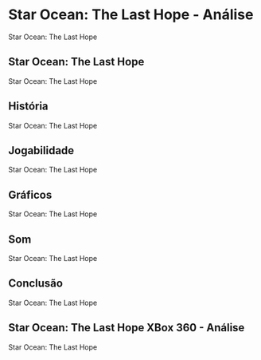 ---
---

# Star Ocean: The Last Hope - Análise

Star Ocean: The Last Hope

## Star Ocean: The Last Hope

Star Ocean: The Last Hope

## História

Star Ocean: The Last Hope

## Jogabilidade

Star Ocean: The Last Hope

## Gráficos

Star Ocean: The Last Hope

## Som

Star Ocean: The Last Hope

## Conclusão

Star Ocean: The Last Hope

## Star Ocean: The Last Hope XBox 360 - Análise

Star Ocean: The Last Hope
